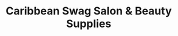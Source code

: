 ---
title: "Caribbean Swag Salon & Beauty Supplies"
url: /martinsburg/caribbean-swag-salon-and-beauty-supplies/
shop: beauty
---